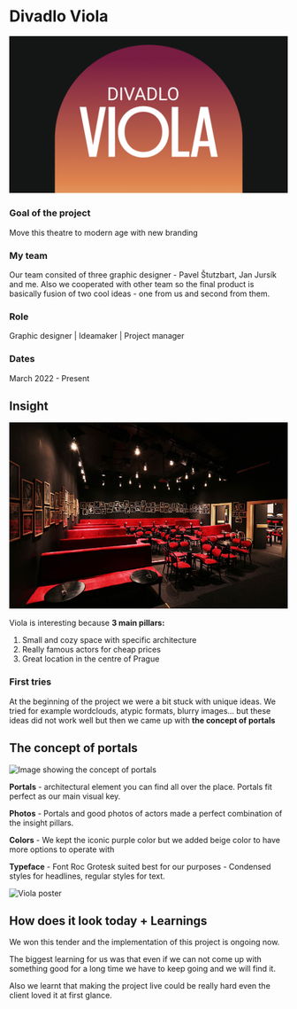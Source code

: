 # Divadlo Viola

![Theatre Viola logo on portal gradient background](viola_main.png)

### Goal of the project
Move this theatre to modern age with new branding

### My team
Our team consited of three graphic designer - Pavel Štutzbart, Jan Jursík and me. Also we cooperated with other team so the final product is basically fusion of two cool ideas - one from us and second from them.

### Role
Graphic designer | Ideamaker | Project manager 

### Dates
March 2022 - Present

## Insight
![Theatre Viola auditorium](auditorium.jpg)

Viola is interesting because <b>3 main pillars:</b>


1. Small and cozy space with specific architecture
2. Really famous actors for cheap prices
3. Great location in the centre of Prague

### First tries
At the beginning of the project we were a bit stuck with unique ideas. We tried for example wordclouds, atypic formats, blurry images... but these ideas did not work well but then we came up with <b>the concept of portals</b>

## The concept of portals
![Image showing the concept of portals](images/portaly.png)

<b>Portals</b> - architectural element you can find all over the place. Portals fit perfect as our main visual key.

<b>Photos</b> - Portals and good photos of actors made a perfect combination of the insight pillars.

<b>Colors</b> - We kept the iconic purple color but we added beige color to have more options to operate with

<b>Typeface</b> - Font Roc Grotesk suited best for our purposes - Condensed styles for headlines, regular styles for text.

![Viola poster](images/viola_visual.png)

## How does it look today + Learnings

We won this tender and the implementation of this project is ongoing now.

The biggest learning for us was that even if we can not come up with something good for a long time we have to keep going and we will find it.

Also we learnt that making the project live could be really hard even the client loved it at first glance.
